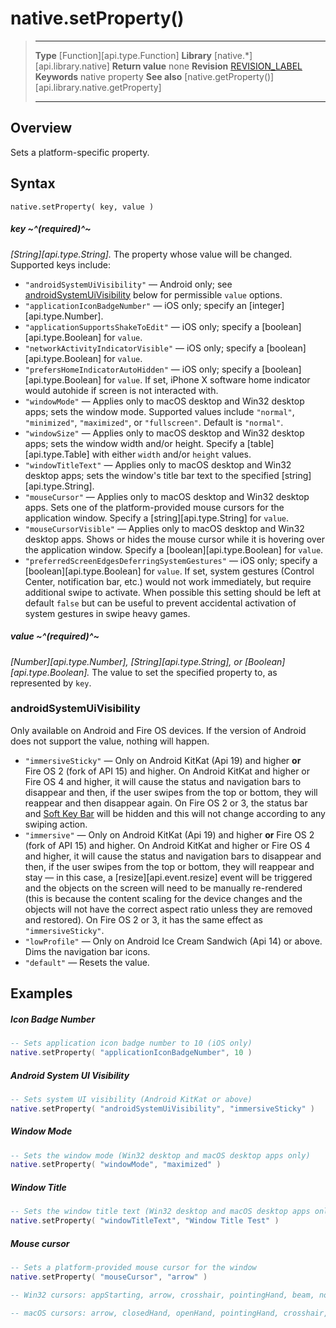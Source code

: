 
# native.setProperty()

> --------------------- ------------------------------------------------------------------------------------------
> __Type__              [Function][api.type.Function]
> __Library__           [native.*][api.library.native]
> __Return value__      none
> __Revision__          [REVISION_LABEL](REVISION_URL)
> __Keywords__          native property
> __See also__          [native.getProperty()][api.library.native.getProperty]
> --------------------- ------------------------------------------------------------------------------------------


## Overview

Sets a platform-specific property.

## Syntax

	native.setProperty( key, value )

##### key ~^(required)^~
_[String][api.type.String]._ The property whose value will be changed. Supported keys include:

* `"androidSystemUiVisibility"` &mdash; Android only; see [androidSystemUiVisibility](#androidSystemUiVisibility) below for permissible `value` options.
* `"applicationIconBadgeNumber"` &mdash; iOS only; specify an [integer][api.type.Number].
* `"applicationSupportsShakeToEdit"` &mdash; iOS only; specify a [boolean][api.type.Boolean] for `value`.
* `"networkActivityIndicatorVisible"` &mdash; iOS only; specify a [boolean][api.type.Boolean] for `value`.
* `"prefersHomeIndicatorAutoHidden"` &mdash; iOS only; specify a [boolean][api.type.Boolean] for `value`. If set, iPhone X software home indicator would autohide if screen is not interacted with.
* `"windowMode"` &mdash; Applies only to macOS desktop and Win32 desktop apps; sets the window mode. Supported values include `"normal"`, `"minimized"`, `"maximized"`, or `"fullscreen"`. Default is `"normal"`.
* `"windowSize"` &mdash; Applies only to macOS desktop and Win32 desktop apps; sets the window width and/or height. Specify a [table][api.type.Table] with either `width` and/or `height` values.
* `"windowTitleText"` &mdash; Applies only to macOS desktop and Win32 desktop apps; sets the window's title bar text to the specified [string][api.type.String].
* `"mouseCursor"` &mdash; Applies only to macOS desktop and Win32 desktop apps. Sets one of the platform-provided mouse cursors for the application window. Specify a [string][api.type.String] for `value`.
* `"mouseCursorVisible"` &mdash; Applies only to macOS desktop and Win32 desktop apps. Shows or hides the mouse cursor while it is hovering over the application window. Specify a [boolean][api.type.Boolean] for `value`.
* `"preferredScreenEdgesDeferringSystemGestures"` &mdash; iOS only; specify a [boolean][api.type.Boolean] for `value`. If set, system gestures (Control Center, notification bar, etc.) would not work immediately, but require additional swipe to activate. When possible this setting should be left at default `false` but can be useful to prevent accidental activation of system gestures in swipe heavy games.

##### value ~^(required)^~
_[Number][api.type.Number], [String][api.type.String], or [Boolean][api.type.Boolean]._ The value to set the specified property to, as represented by `key`.


<a id="androidSystemUiVisibility"></a>

### androidSystemUiVisibility

Only available on Android and Fire&nbsp;OS devices. If the version of Android does not support the value, nothing will happen.

* `"immersiveSticky"` &mdash; Only on Android KitKat (Api&nbsp;19) and higher __or__ Fire&nbsp;OS&nbsp;2 <nobr>(fork of API 15)</nobr> and higher. On Android&nbsp;KitKat and higher or Fire&nbsp;OS&nbsp;4 and higher, it will cause the status and navigation bars to disappear and then, if the user swipes from the top or bottom, they will reappear and then disappear again. On Fire&nbsp;OS&nbsp;2 or 3, the status bar and [Soft Key Bar](https://developer.amazon.com/public/solutions/devices/fire-tablets/app-development/03--soft-key-bar) will be hidden and this will not change according to any swiping action.
* `"immersive"` &mdash; Only on Android KitKat (Api&nbsp;19) and higher __or__ Fire&nbsp;OS&nbsp;2 <nobr>(fork of API 15)</nobr> and higher. On Android&nbsp;KitKat and higher or Fire&nbsp;OS&nbsp;4 and higher, it will cause the status and navigation bars to disappear and then, if the user swipes from the top or bottom, they will reappear and stay&nbsp;&mdash; in this case, a [resize][api.event.resize] event will be triggered and the objects on the screen will need to be manually <nobr>re-rendered</nobr> (this&nbsp;is because the content scaling for the device changes and the objects will not have the correct aspect ratio unless they are removed and&nbsp;restored). On Fire&nbsp;OS&nbsp;2 or 3, it has the same effect as `"immersiveSticky"`.
* `"lowProfile"` &mdash; Only on Android Ice Cream Sandwich (Api&nbsp;14) or above. Dims the navigation bar icons.
* `"default"` &mdash; Resets the value.

## Examples

##### Icon Badge Number

`````lua
-- Sets application icon badge number to 10 (iOS only)
native.setProperty( "applicationIconBadgeNumber", 10 )
`````

##### Android System UI Visibility

`````lua
-- Sets system UI visibility (Android KitKat or above)
native.setProperty( "androidSystemUiVisibility", "immersiveSticky" )
`````

##### Window Mode

`````lua
-- Sets the window mode (Win32 desktop and macOS desktop apps only)
native.setProperty( "windowMode", "maximized" )
`````

##### Window Title

`````lua
-- Sets the window title text (Win32 desktop and macOS desktop apps only)
native.setProperty( "windowTitleText", "Window Title Test" )
`````

##### Mouse cursor

`````lua
-- Sets a platform-provided mouse cursor for the window
native.setProperty( "mouseCursor", "arrow" )

-- Win32 cursors: appStarting, arrow, crosshair, pointingHand, beam, notAllowed, resizeAll, resizeNorthEastSouthWest, resizeUpDown, resizeNorthWestSouthEast, resizeLeftRight, upArrow, hourglass

-- macOS cursors: arrow, closedHand, openHand, pointingHand, crosshair, notAllowed, beam, resizeRight, resizeLeft, resizeLeftRight, resizeUp, resizeDown, resizeUpDown, disappearingItem, beamHorizontal, dragLink, dragCopy, contextMenu
`````
